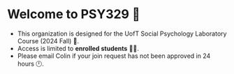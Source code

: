 # Welcome to PSY329 👋
+ This organization is designed for the UofT Social Psychology Laboratory Course (2024 Fall) 🍁. 
+ Access is limited to **enrolled students** 👩‍💻. 
+ Please email Colin if your join request has not been approved in 24 hours 🕛.

<!--

**Here are some ideas to get you started:**

🙋‍♀️ A short introduction - what is your organization all about?
🌈 Contribution guidelines - how can the community get involved?
👩‍💻 Useful resources - where can the community find your docs? Is there anything else the community should know?
🍿 Fun facts - what does your team eat for breakfast?
🧙 Remember, you can do mighty things with the power of [Markdown](https://docs.github.com/github/writing-on-github/getting-started-with-writing-and-formatting-on-github/basic-writing-and-formatting-syntax)
-->
